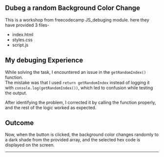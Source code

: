 ## Dubeg a random Background Color Change

This is a workshop from freecodecamp JS_debuging module. here they have provided 3 files-
- index.html
- styles.css
- script.js

## My debuging Experience

While solving the task, I encountered an issue in the `getRandomIndex()` function.  
The mistake was that I used `return getRandomIndex` instead of logging it with `console.log(getRandomIndex())`, which led to confusion while testing the output.

After identifying the problem, I corrected it by calling the function properly, and the rest of the logic worked as expected.

## Outcome

Now, when the button is clicked, the background color changes randomly to a dark shade from the provided array, and the selected hex code is displayed on the screen.

---